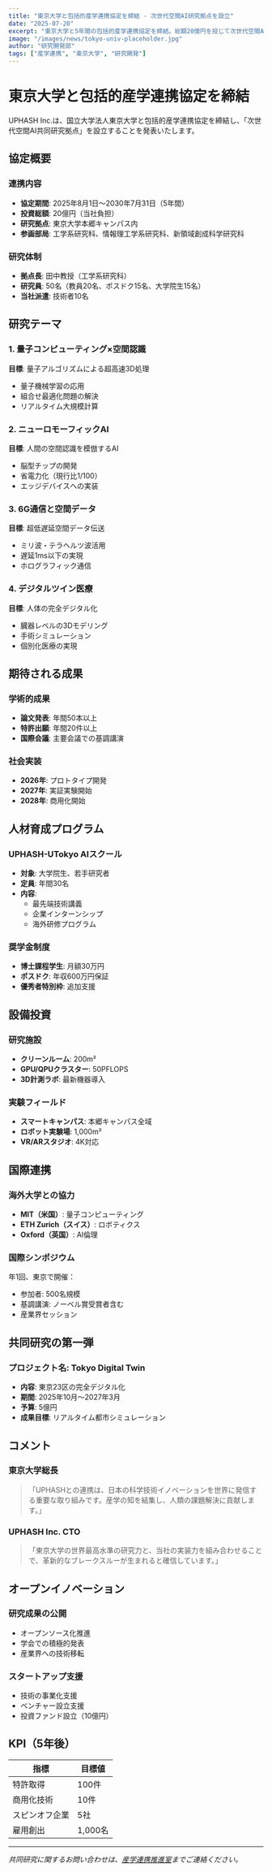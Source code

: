 ```yaml
---
title: "東京大学と包括的産学連携協定を締結 - 次世代空間AI研究拠点を設立"
date: "2025-07-20"
excerpt: "東京大学と5年間の包括的産学連携協定を締結。総額20億円を投じて次世代空間AI研究拠点を設立し、世界最先端の研究開発を推進します。"
image: "/images/news/tokyo-univ-placeholder.jpg"
author: "研究開発部"
tags: ["産学連携", "東京大学", "研究開発"]
---
```


# 東京大学と包括的産学連携協定を締結

UPHASH Inc.は、国立大学法人東京大学と包括的産学連携協定を締結し、「次世代空間AI共同研究拠点」を設立することを発表いたします。

## 協定概要

### 連携内容
- **協定期間**: 2025年8月1日〜2030年7月31日（5年間）
- **投資総額**: 20億円（当社負担）
- **研究拠点**: 東京大学本郷キャンパス内
- **参画部局**: 工学系研究科、情報理工学系研究科、新領域創成科学研究科

### 研究体制
- **拠点長**: 田中教授（工学系研究科）
- **研究員**: 50名（教員20名、ポスドク15名、大学院生15名）
- **当社派遣**: 技術者10名

## 研究テーマ

### 1. 量子コンピューティング×空間認識
**目標**: 量子アルゴリズムによる超高速3D処理
- 量子機械学習の応用
- 組合せ最適化問題の解決
- リアルタイム大規模計算

### 2. ニューロモーフィックAI
**目標**: 人間の空間認識を模倣するAI
- 脳型チップの開発
- 省電力化（現行比1/100）
- エッジデバイスへの実装

### 3. 6G通信と空間データ
**目標**: 超低遅延空間データ伝送
- ミリ波・テラヘルツ波活用
- 遅延1ms以下の実現
- ホログラフィック通信

### 4. デジタルツイン医療
**目標**: 人体の完全デジタル化
- 臓器レベルの3Dモデリング
- 手術シミュレーション
- 個別化医療の実現

## 期待される成果

### 学術的成果
- **論文発表**: 年間50本以上
- **特許出願**: 年間20件以上
- **国際会議**: 主要会議での基調講演

### 社会実装
- **2026年**: プロトタイプ開発
- **2027年**: 実証実験開始
- **2028年**: 商用化開始

## 人材育成プログラム

### UPHASH-UTokyo AIスクール
- **対象**: 大学院生、若手研究者
- **定員**: 年間30名
- **内容**: 
  - 最先端技術講義
  - 企業インターンシップ
  - 海外研修プログラム

### 奨学金制度
- **博士課程学生**: 月額30万円
- **ポスドク**: 年収600万円保証
- **優秀者特別枠**: 追加支援

## 設備投資

### 研究施設
- **クリーンルーム**: 200m²
- **GPU/QPUクラスター**: 50PFLOPS
- **3D計測ラボ**: 最新機器導入

### 実験フィールド
- **スマートキャンパス**: 本郷キャンパス全域
- **ロボット実験場**: 1,000m²
- **VR/ARスタジオ**: 4K対応

## 国際連携

### 海外大学との協力
- **MIT（米国）**: 量子コンピューティング
- **ETH Zurich（スイス）**: ロボティクス
- **Oxford（英国）**: AI倫理

### 国際シンポジウム
年1回、東京で開催：
- 参加者: 500名規模
- 基調講演: ノーベル賞受賞者含む
- 産業界セッション

## 共同研究の第一弾

### プロジェクト名: Tokyo Digital Twin
- **内容**: 東京23区の完全デジタル化
- **期間**: 2025年10月〜2027年3月
- **予算**: 5億円
- **成果目標**: リアルタイム都市シミュレーション

## コメント

### 東京大学総長
> 「UPHASHとの連携は、日本の科学技術イノベーションを世界に発信する重要な取り組みです。産学の知を結集し、人類の課題解決に貢献します。」

### UPHASH Inc. CTO
> 「東京大学の世界最高水準の研究力と、当社の実装力を組み合わせることで、革新的なブレークスルーが生まれると確信しています。」

## オープンイノベーション

### 研究成果の公開
- オープンソース化推進
- 学会での積極的発表
- 産業界への技術移転

### スタートアップ支援
- 技術の事業化支援
- ベンチャー設立支援
- 投資ファンド設立（10億円）

## KPI（5年後）

| 指標 | 目標値 |
|------|--------|
| 特許取得 | 100件 |
| 商用化技術 | 10件 |
| スピンオフ企業 | 5社 |
| 雇用創出 | 1,000名 |

---

*共同研究に関するお問い合わせは、[産学連携推進室](mailto:academia@uphash.com)までご連絡ください。*